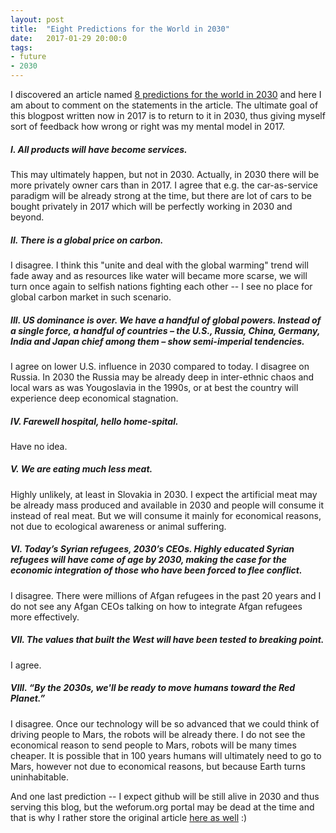 ```yaml
---
layout: post
title:  "Eight Predictions for the World in 2030"
date:   2017-01-29 20:00:0
tags:
- future
- 2030
---
```


I discovered an article named [8 predictions for the world in 2030](https://www.weforum.org/agenda/2016/11/8-predictions-for-the-world-in-2030) and here I am about to comment on the statements in the article. The ultimate goal of this blogpost written now in 2017 is to return to it in 2030, thus giving myself sort of feedback how wrong or right was my mental model in 2017. 


##### I. All products will have become services.


This may ultimately happen, but not in 2030. Actually, in 2030 there will be more privately owner cars than in 2017. I agree that e.g. the
car-as-service paradigm will be already strong at the time, but there are lot of cars to be bought privately in 2017 which will be perfectly working in 2030 and beyond. 

##### II. There is a global price on carbon.

I disagree. I think this "unite and deal with the global warming" trend will fade away and as resources like water will became more scarse, we will turn once again to selfish nations fighting each other -- I see no place for global carbon market in such scenario.

##### III. US dominance is over. We have a handful of global powers. Instead of a single force, a handful of countries – the U.S., Russia, China, Germany, India and Japan chief among them – show semi-imperial tendencies.

I agree on lower U.S. influence in 2030 compared to today. I disagree on Russia. In 2030 the Russia may be already deep in inter-ethnic chaos and local wars as was Yougoslavia in the 1990s, or at best the country will experience deep economical stagnation. 

##### IV. Farewell hospital, hello home-spital.

Have no idea. 

##### V. We are eating much less meat.

Highly unlikely, at least in Slovakia in 2030.
I expect the artificial meat may be already mass produced and available in 2030 and people will consume it instead of real meat. But we will consume it mainly for economical reasons, not due to ecological awareness or animal suffering.

##### VI. Today’s Syrian refugees, 2030’s CEOs. Highly educated Syrian refugees will have come of age by 2030, making the case for the economic integration of those who have been forced to flee conflict.

I disagree. There were millions of Afgan refugees in the past 20 years and I do not see any Afgan CEOs talking on how to integrate Afgan refugees more effectively.

##### VII. The values that built the West will have been tested to breaking point. 

I agree.

##### VIII. “By the 2030s, we'll be ready to move humans toward the Red Planet.” 

I disagree. Once our technology will be so advanced that we could think of driving people to Mars, the robots will be already there. I do not see the economical reason to send people to Mars, robots will be many times cheaper. It is possible that in 100 years humans will ultimately need to go to Mars, however not due to economical reasons, but because Earth turns uninhabitable.

And one last prediction -- I expect github will be still alive in 2030 and thus serving this blog, but the 
weforum.org portal may be dead at the time and that is why I rather store the original article [here as well]({{site.baseurl}}/images/2017-01-30/8predictions.html) :)










 